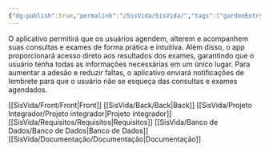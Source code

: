 ```yaml
---
{"dg-publish":true,"permalink":"/SisVida/SisVida/","tags":["gardenEntry"]}
---
```



 O aplicativo permitirá que os usuários agendem, alterem e acompanhem suas consultas e exames de forma prática e intuitiva. Além disso, o app proporcionará acesso direto aos resultados dos exames, garantindo que o usuário tenha todas as informações necessárias em um único lugar. Para aumentar a adesão e reduzir faltas, o aplicativo enviará notificações de lembrete para que o usuário não se esqueça das consultas e exames agendados.


[[SisVida/Front/Front\|Front]]
[[SisVida/Back/Back\|Back]]
[[SisVida/Projeto Integrador/Projeto integrador\|Projeto integrador]]
[[SisVida/Requisitos/Requisitos\|Requisitos]]
[[SisVida/Banco de Dados/Banco de Dados\|Banco de Dados]]
[[SisVida/Documentação/Documentação\|Documentação]]


